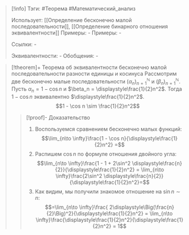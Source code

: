 > [!info]
> Тэги: #Теорема #Математический_анализ   
> 
> Использует: [[Определение бесконечно малой последовательности]], [[Определение бинарного отношения эквивалентности]]
> Примеры: *-*
> Примеры: *-*
> 
> Ссылки: *-*
> 
> Эквивалентности: *-*
> Обобщения: *-*

> [!theorem]+ Теорема об эквивалентности бесконечно малой последовательности разности единицы и косинуса 
> Рассмотрим две бесконечно малые последовательности $(\alpha_n)_{n=1}^{\mathbb N}$ и $(\beta_n)_{n=1}^{\mathbb N}$. Пусть $\alpha_n = 1 - \cos n$ и $\beta_n = \displaystyle\frac{1}{2}n^2$. Тогда $1 - \cos n$ эквивалентно $\displaystyle\frac{1}{2}n^2$.
> $$1 - \cos n \sim \frac{1}{2}n^2$$
> > [!proof]- Доказательство
> > 1. Воспользуемся сравнением бесконечно малых функций: $$\lim_{n\to \infty}\frac{1 - \cos n}{\displaystyle\frac{1}{2}n^2} =$$
> > 2. Распишем $\cos n$ по формуле отношения двойного угла: $$\lim_{n\to \infty}\frac{1 - 1 + 2\sin^2 \displaystyle\frac{n}{2}}{\displaystyle\frac{1}{2}n^2} = \lim_{n\to \infty}\frac{2\sin^2 \displaystyle\frac{n}{2}}{\displaystyle\frac{1}{2}n^2}=$$
> > 3. Как видим, мы получили знакомое отношение на $\sin n \sim n$: $$=\lim_{n\to \infty}\frac{ 2\displaystyle\Big(\frac{n}{2}\Big)^2}{\displaystyle\frac{1}{2}n^2} = \lim_{n\to \infty}\frac{\displaystyle\frac{1}{2}n^2}{\displaystyle\frac{1}{2}n^2} = 1$$
